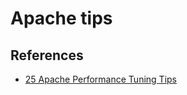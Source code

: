 # Apache tips


## References

- [25 Apache Performance Tuning Tips](http://www.monitis.com/blog/25-apache-performance-tuning-tips/)
